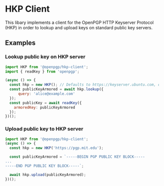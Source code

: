 # HKP Client

This libary implements a client for the OpenPGP HTTP Keyserver Protocol (HKP)
in order to lookup and upload keys on standard public key servers.

## Examples

### Lookup public key on HKP server

```js
import HKP from '@openpgp/hkp-client';
import { readKey } from 'openpgp';

(async () => {
  const hkp = new HKP(); // Defaults to https://keyserver.ubuntu.com, or pass another keyserver URL as a string
  const publicKeyArmored = await hkp.lookup({
      query: 'alice@example.com'
  });
  const publicKey = await readKey({
    armoredKey: publicKeyArmored
  });
})();
```

### Upload public key to HKP server

```js
import HKP from '@openpgp/hkp-client';
(async () => {
  const hkp = new HKP('https://pgp.mit.edu');

  const publicKeyArmored = `-----BEGIN PGP PUBLIC KEY BLOCK-----
...
-----END PGP PUBLIC KEY BLOCK-----`;

  await hkp.upload(publicKeyArmored);
})();
```
